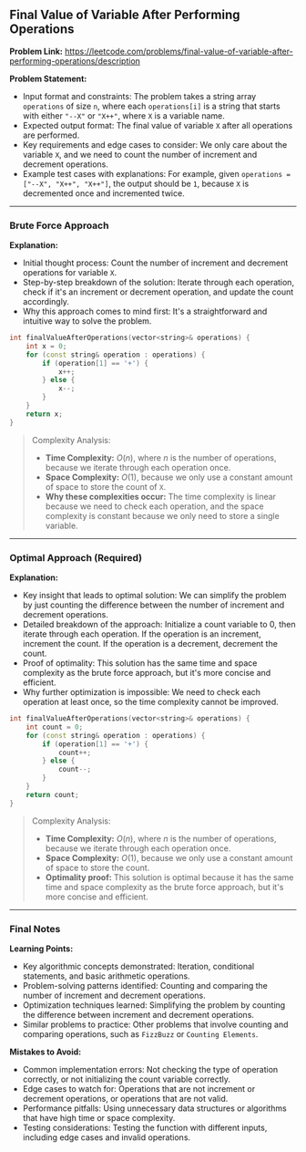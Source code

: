 ## Final Value of Variable After Performing Operations
**Problem Link:** https://leetcode.com/problems/final-value-of-variable-after-performing-operations/description

**Problem Statement:**
- Input format and constraints: The problem takes a string array `operations` of size `n`, where each `operations[i]` is a string that starts with either `"--X"` or `"X++"`, where `X` is a variable name.
- Expected output format: The final value of variable `X` after all operations are performed.
- Key requirements and edge cases to consider: We only care about the variable `X`, and we need to count the number of increment and decrement operations.
- Example test cases with explanations: For example, given `operations = ["--X", "X++", "X++"]`, the output should be `1`, because `X` is decremented once and incremented twice.

---

### Brute Force Approach
**Explanation:**
- Initial thought process: Count the number of increment and decrement operations for variable `X`.
- Step-by-step breakdown of the solution: Iterate through each operation, check if it's an increment or decrement operation, and update the count accordingly.
- Why this approach comes to mind first: It's a straightforward and intuitive way to solve the problem.

```cpp
int finalValueAfterOperations(vector<string>& operations) {
    int x = 0;
    for (const string& operation : operations) {
        if (operation[1] == '+') {
            x++;
        } else {
            x--;
        }
    }
    return x;
}
```

> Complexity Analysis:
> - **Time Complexity:** $O(n)$, where $n$ is the number of operations, because we iterate through each operation once.
> - **Space Complexity:** $O(1)$, because we only use a constant amount of space to store the count of `X`.
> - **Why these complexities occur:** The time complexity is linear because we need to check each operation, and the space complexity is constant because we only need to store a single variable.

---

### Optimal Approach (Required)
**Explanation:**
- Key insight that leads to optimal solution: We can simplify the problem by just counting the difference between the number of increment and decrement operations.
- Detailed breakdown of the approach: Initialize a count variable to 0, then iterate through each operation. If the operation is an increment, increment the count. If the operation is a decrement, decrement the count.
- Proof of optimality: This solution has the same time and space complexity as the brute force approach, but it's more concise and efficient.
- Why further optimization is impossible: We need to check each operation at least once, so the time complexity cannot be improved.

```cpp
int finalValueAfterOperations(vector<string>& operations) {
    int count = 0;
    for (const string& operation : operations) {
        if (operation[1] == '+') {
            count++;
        } else {
            count--;
        }
    }
    return count;
}
```

> Complexity Analysis:
> - **Time Complexity:** $O(n)$, where $n$ is the number of operations, because we iterate through each operation once.
> - **Space Complexity:** $O(1)$, because we only use a constant amount of space to store the count.
> - **Optimality proof:** This solution is optimal because it has the same time and space complexity as the brute force approach, but it's more concise and efficient.

---

### Final Notes
**Learning Points:**
- Key algorithmic concepts demonstrated: Iteration, conditional statements, and basic arithmetic operations.
- Problem-solving patterns identified: Counting and comparing the number of increment and decrement operations.
- Optimization techniques learned: Simplifying the problem by counting the difference between increment and decrement operations.
- Similar problems to practice: Other problems that involve counting and comparing operations, such as `FizzBuzz` or `Counting Elements`.

**Mistakes to Avoid:**
- Common implementation errors: Not checking the type of operation correctly, or not initializing the count variable correctly.
- Edge cases to watch for: Operations that are not increment or decrement operations, or operations that are not valid.
- Performance pitfalls: Using unnecessary data structures or algorithms that have high time or space complexity.
- Testing considerations: Testing the function with different inputs, including edge cases and invalid operations.